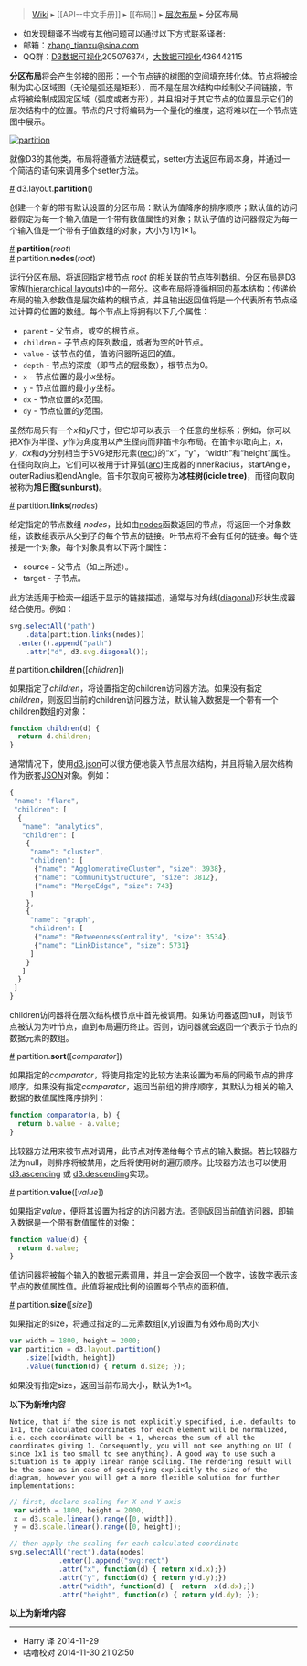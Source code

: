 > [Wiki](Home) ▸ [[API--中文手册]] ▸ [[布局]] ▸ [层次布局](层次布局) ▸ **分区布局**

* 如发现翻译不当或有其他问题可以通过以下方式联系译者:
* 邮箱：zhang_tianxu@sina.com
* QQ群：[D3数据可视化](http://jq.qq.com/?_wv=1027&k=ZGcqYF)205076374，[大数据可视化](http://jq.qq.com/?_wv=1027&k=S8wGMe)436442115

**分区布局**将会产生邻接的图形：一个节点链的树图的空间填充转化体。节点将被绘制为实心区域图（无论是弧还是矩形），而不是在层次结构中绘制父子间链接，节点将被绘制成固定区域（弧度或者方形），并且相对于其它节点的位置显示它们的层次结构中的位置。节点的尺寸将编码为一个量化的维度，这将难以在一个节点链图中展示。

[![partition](https://github.com/mbostock/d3/wiki/partition.png)](http://bl.ocks.org/mbostock/4063423)

就像D3的其他类，布局将遵循方法链模式，setter方法返回布局本身，并通过一个简洁的语句来调用多个setter方法。

<a name="partition" href="#partition">#</a> d3.layout.**partition**()

创建一个新的带有默认设置的分区布局：默认为值降序的排序顺序；默认值的访问器假定为每一个输入值是一个带有数值属性的对象；默认子值的访问器假定为每一个输入值是一个带有子值数组的对象，大小为1为1×1。

<a name="_partition" href="#_partition">#</a> **partition**(*root*)
<br><a name="nodes" href="#nodes">#</a> partition.**nodes**(*root*)

运行分区布局，将返回指定根节点 *root* 的相关联的节点阵列数组。分区布局是D3家族([hierarchical layouts](层次布局))中的一部分。这些布局将遵循相同的基本结构：传递给布局的输入参数值是层次结构的根节点，并且输出返回值将是一个代表所有节点经过计算的位置的数组。每个节点上将拥有以下几个属性：

* `parent` - 父节点，或空的根节点。
* `children` - 子节点的阵列数组，或者为空的叶节点。
* `value` - 该节点的值，值访问器所返回的值。
* `depth` - 节点的深度（即节点的层级数），根节点为0。
* `x` - 节点位置的最小*x*坐标。
* `y` - 节点位置的最小*y*坐标。
* `dx` - 节点位置的*x*范围。
* `dy` - 节点位置的*y*范围。

虽然布局只有一个*x*和*y*尺寸，但它却可以表示一个任意的坐标系；例如，你可以把*X*作为半径、*y*作为角度用以产生径向而非笛卡尔布局。在笛卡尔取向上，*x*，*y*，*dx*和*dy*分别相当于SVG矩形元素([rect](SVG-形状#svg_rect))的“x”，“y”，“width”和“height”属性。在径向取向上，它们可以被用于计算弧([arc](SVG-形状#arc))生成器的innerRadius，startAngle，outerRadius和endAngle。笛卡尔取向可被称为**冰柱树(icicle tree)**，而径向取向被称为**旭日图(sunburst)**。

<a name="links" href="#links">#</a> partition.**links**(*nodes*)

给定指定的节点数组 *nodes*，比如由[nodes](#nodes)函数返回的节点，将返回一个对象数组，该数组表示从父到子的每个节点的链接。叶节点将不会有任何的链接。每个链接是一个对象，每个对象具有以下两个属性：

* source - 父节点（如上所述）。
* target - 子节点。

此方法适用于检索一组适于显示的链接描述，通常与对角线([diagonal](SVG-形状#diagonal))形状生成器结合使用。例如：

```javascript
svg.selectAll("path")
    .data(partition.links(nodes))
  .enter().append("path")
    .attr("d", d3.svg.diagonal());
```

<a name="children" href="#children">#</a> partition.**children**([*children*])

如果指定了*children*，将设置指定的children访问器方法。如果没有指定*children*，则返回当前的children访问器方法，默认输入数据是一个带有一个children数组的对象：

```javascript
function children(d) {
  return d.children;
}
```

通常情况下，使用[d3.json](请求#d3_json)可以很方便地装入节点层次结构，并且将输入层次结构作为嵌套[JSON](http://json.org)对象。例如：

```javascript
{
 "name": "flare",
 "children": [
  {
   "name": "analytics",
   "children": [
    {
     "name": "cluster",
     "children": [
      {"name": "AgglomerativeCluster", "size": 3938},
      {"name": "CommunityStructure", "size": 3812},
      {"name": "MergeEdge", "size": 743}
     ]
    },
    {
     "name": "graph",
     "children": [
      {"name": "BetweennessCentrality", "size": 3534},
      {"name": "LinkDistance", "size": 5731}
     ]
    }
   ]
  }
 ]
}
```

children访问器将在层次结构根节点中首先被调用。如果访问器返回null，则该节点被认为为叶节点，直到布局遍历终止。否则，访问器就会返回一个表示子节点的数据元素的数组。

<a name="sort" href="#sort">#</a> partition.**sort**([*comparator*])

如果指定的*comparator*，将使用指定的比较方法来设置为布局的同级节点的排序顺序。如果没有指定*comparator*，返回当前组的排序顺序，其默认为相关的输入数据的数值属性降序排列：

```javascript
function comparator(a, b) {
  return b.value - a.value;
}
```

比较器方法用来被节点对调用，此节点对传递给每个节点的输入数据。若比较器方法为null，则排序将被禁用，之后将使用树的遍历顺序。比较器方法也可以使用[d3.ascending](数组#d3_ascending) 或 [d3.descending](数组#d3_descending)实现。

<a name="value" href="#value">#</a> partition.**value**([*value*])

如果指定*value*，便将其设置为指定的访问器方法。否则返回当前值访问器，即输入数据是一个带有数值属性的对象：

```javascript
function value(d) {
  return d.value;
}
```

值访问器将被每个输入的数据元素调用，并且一定会返回一个数字，该数字表示该节点的数值属性值。此值将被成比例的设置每个节点的面积值。

<a name="size" href="#size">#</a> partition.**size**([*size*])

如果指定的size，将通过指定的二元素数组[x,y]设置为有效布局的大小:

```javascript
var width = 1800, height = 2000;
var partition = d3.layout.partition()
    .size([width, height])
    .value(function(d) { return d.size; });
```

如果没有指定size，返回当前布局大小，默认为1×1。

**以下为新增内容**

```
Notice, that if the size is not explicitly specified, i.e. defaults to 1×1, the calculated coordinates for each element will be normalized, i.e. each coordinate will be < 1, whereas the sum of all the coordinates giving 1. Consequently, you will not see anything on UI ( since 1x1 is too small to see anything). A good way to use such a situation is to apply linear range scaling. The rendering result will be the same as in case of specifying explicitly the size of the diagram, however you will get a more flexible solution for further implementations: 
```
```javascript
// first, declare scaling for X and Y axis
 var width = 1800, height = 2000,
 x = d3.scale.linear().range([0, width]),
 y = d3.scale.linear().range([0, height]);

// then apply the scaling for each calculated coordinate
svg.selectAll("rect").data(nodes)
            .enter().append("svg:rect")
            .attr("x", function(d) { return x(d.x);})
            .attr("y", function(d) { return y(d.y);})
            .attr("width", function(d) {  return  x(d.dx);})
            .attr("height", function(d) { return y(d.dy); });
```

**以上为新增内容**

----
* Harry 译 2014-11-29 
* 咕噜校对 2014-11-30 21:02:50
